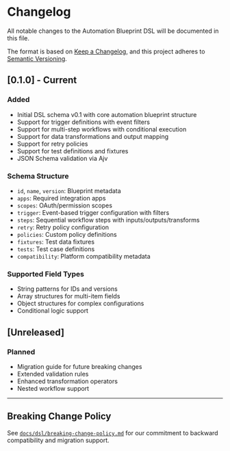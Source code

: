 # Changelog

All notable changes to the Automation Blueprint DSL will be documented in this file.

The format is based on [Keep a Changelog](https://keepachangelog.com/en/1.0.0/),
and this project adheres to [Semantic Versioning](https://semver.org/spec/v2.0.0.html).

## [0.1.0] - Current

### Added
- Initial DSL schema v0.1 with core automation blueprint structure
- Support for trigger definitions with event filters
- Support for multi-step workflows with conditional execution
- Support for data transformations and output mapping
- Support for retry policies
- Support for test definitions and fixtures
- JSON Schema validation via Ajv

### Schema Structure
- `id`, `name`, `version`: Blueprint metadata
- `apps`: Required integration apps
- `scopes`: OAuth/permission scopes
- `trigger`: Event-based trigger configuration with filters
- `steps`: Sequential workflow steps with inputs/outputs/transforms
- `retry`: Retry policy configuration
- `policies`: Custom policy definitions
- `fixtures`: Test data fixtures
- `tests`: Test case definitions
- `compatibility`: Platform compatibility metadata

### Supported Field Types
- String patterns for IDs and versions
- Array structures for multi-item fields
- Object structures for complex configurations
- Conditional logic support

## [Unreleased]

### Planned
- Migration guide for future breaking changes
- Extended validation rules
- Enhanced transformation operators
- Nested workflow support

---

## Breaking Change Policy

See [`docs/dsl/breaking-change-policy.md`](../../docs/dsl/breaking-change-policy.md) for our commitment to backward compatibility and migration support.
